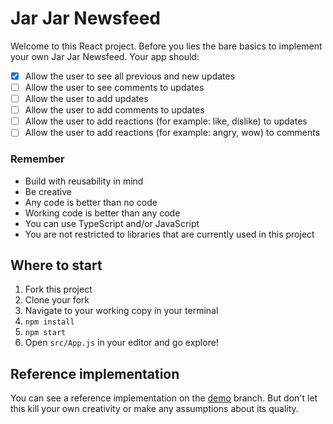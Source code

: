 # Jar Jar Newsfeed
Welcome to this React project. Before you lies the bare basics to implement your own Jar Jar Newsfeed. Your app should:

 - [x] Allow the user to see all previous and new updates
 - [ ] Allow the user to see comments to updates
 - [ ] Allow the user to add updates
 - [ ] Allow the user to add comments to updates
 - [ ] Allow the user to add reactions (for example: like, dislike) to updates
 - [ ] Allow the user to add reactions (for example: angry, wow) to comments

 ### Remember
 - Build with reusability in mind
 - Be creative
 - Any code is better than no code
 - Working code is better than any code
 - You can use TypeScript and/or JavaScript
 - You are not restricted to libraries that are currently used in this project

 ## Where to start
 1. Fork this project
 2. Clone your fork
 3. Navigate to your working copy in your terminal
 4. `npm install`
 5. `npm start`
 6. Open `src/App.js` in your editor and go explore!

## Reference implementation
You can see a reference implementation on the [demo](https://github.com/uvdata/jarjar-newsfeed/tree/demo) branch. But
don't let this kill your own creativity or make any assumptions about its quality.
